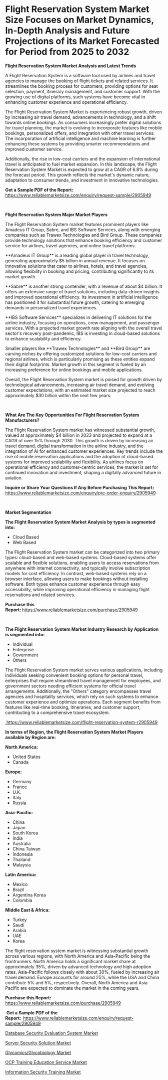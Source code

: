 <p><h1>Flight Reservation System Market Size Focuses on Market Dynamics, In-Depth Analysis and Future Projections of its Market Forecasted for Period from 2025 to 2032</h1></p><p><strong>Flight Reservation System Market Analysis and Latest Trends</strong></p>
<p><p>A Flight Reservation System is a software tool used by airlines and travel agencies to manage the booking of flight tickets and related services. It streamlines the booking process for customers, providing options for seat selection, payment, itinerary management, and customer support. With the growing use of digital platforms, such systems have become vital in enhancing customer experience and operational efficiency.</p><p>The Flight Reservation System Market is experiencing robust growth, driven by increasing air travel demand, advancements in technology, and a shift towards online bookings. As consumers increasingly prefer digital solutions for travel planning, the market is evolving to incorporate features like mobile bookings, personalized offers, and integration with other travel services. The incorporation of artificial intelligence and machine learning is further enhancing these systems by providing smarter recommendations and improved customer service.</p><p>Additionally, the rise in low-cost carriers and the expansion of international travel is anticipated to fuel market expansion. In this landscape, the Flight Reservation System Market is expected to grow at a CAGR of 6.8% during the forecast period. This growth reflects the market's dynamic nature, adaptation to consumer trends, and investment in innovative technologies.</p></p>
<p><strong>Get a Sample PDF of the Report:&nbsp;</strong> <a href="https://www.reliablemarketsize.com/enquiry/request-sample/2905949?utm_campaign=2003&utm_medium=2&utm_source=Github&utm_content=ia&utm_term=12032025&utm_id=flight-reservation-system">https://www.reliablemarketsize.com/enquiry/request-sample/2905949</a></p>
<p>&nbsp;</p>
<p><strong>Flight Reservation System Major Market Players</strong></p>
<p><p>The Flight Reservation System market features prominent players like Amadeus IT Group, Sabre, and IBS Software Services, along with emerging companies such as Trawex Technologies and Bird Group. These companies provide technology solutions that enhance booking efficiency and customer service for airlines, travel agencies, and online travel platforms.</p><p>**Amadeus IT Group** is a leading global player in travel technology, generating approximately $5 billion in annual revenue. It focuses on innovative solutions that cater to airlines, hotels, and travel agencies, allowing flexibility in booking and pricing, contributing significantly to its market growth.</p><p>**Sabre** is another strong contender, with a revenue of about $4 billion. It offers an extensive range of travel solutions, including data-driven insights and improved operational efficiency. Its investment in artificial intelligence has positioned it for substantial future growth, catering to emerging demands in personalized travel experiences.</p><p>**IBS Software Services** specializes in delivering IT solutions for the airline industry, focusing on operations, crew management, and passenger services. With a projected market growth rate aligning with the overall travel sector's recovery post-pandemic, IBS is investing in cloud-based solutions to enhance scalability and efficiency.</p><p>Smaller players like **Trawex Technologies** and **Bird Group** are carving niches by offering customized solutions for low-cost carriers and regional airlines, which is particularly promising as these entities expand their digital footprints. Market growth in this segment is fueled by an increasing preference for online bookings and mobile applications.</p><p>Overall, the Flight Reservation System market is poised for growth driven by technological advancements, increasing air travel demand, and evolving customer expectations, with an estimated market size projected to reach approximately $30 billion within the next few years.</p></p>
<p>&nbsp;</p>
<p><strong>What Are The Key Opportunities For Flight Reservation System Manufacturers?</strong></p>
<p><p>The Flight Reservation System market has witnessed substantial growth, valued at approximately $4 billion in 2023 and projected to expand at a CAGR of over 15% through 2030. This growth is driven by increasing air travel demand, digital transformation in the airline industry, and the integration of AI for enhanced customer experiences. Key trends include the rise of mobile reservation applications and the adoption of cloud-based systems for improved scalability and flexibility. As airlines focus on operational efficiency and customer-centric services, the market is set for continued innovation and investment, shaping a digitally advanced future in aviation.</p></p>
<p><strong>Inquire or Share Your Questions If Any Before Purchasing This Report:</strong> <a href="https://www.reliablemarketsize.com/enquiry/pre-order-enquiry/2905949?utm_campaign=2003&utm_medium=2&utm_source=Github&utm_content=ia&utm_term=12032025&utm_id=flight-reservation-system">https://www.reliablemarketsize.com/enquiry/pre-order-enquiry/2905949</a></p>
<p>&nbsp;</p>
<p><strong>Market Segmentation</strong></p>
<p><strong>The Flight Reservation System Market Analysis by types is segmented into:</strong></p>
<p><ul><li>Cloud Based</li><li>Web Based</li></ul></p>
<p><p>The Flight Reservation System market can be categorized into two primary types: cloud-based and web-based systems. Cloud-based systems offer scalable and flexible solutions, enabling users to access reservations from anywhere with internet connectivity, and typically involve subscription models for cost efficiency. In contrast, web-based systems rely on a browser interface, allowing users to make bookings without installing software. Both types enhance customer experience through easy accessibility, while improving operational efficiency in managing flight reservations and related services.</p></p>
<p><strong>Purchase this Report:&nbsp;</strong><a href="https://www.reliablemarketsize.com/purchase/2905949?utm_campaign=2003&utm_medium=2&utm_source=Github&utm_content=ia&utm_term=12032025&utm_id=flight-reservation-system">https://www.reliablemarketsize.com/purchase/2905949</a></p>
<p>&nbsp;</p>
<p><strong>The Flight Reservation System Market Industry Research by Application is segmented into:</strong></p>
<p><ul><li>Individual</li><li>Enterprise</li><li>Government</li><li>Others</li></ul></p>
<p><p>The Flight Reservation System market serves various applications, including individuals seeking convenient booking options for personal travel, enterprises that require streamlined travel management for employees, and government sectors needing efficient systems for official travel arrangements. Additionally, the "Others" category encompasses travel agencies and hospitality services, which rely on such systems to enhance customer experience and optimize operations. Each segment benefits from features like real-time booking, itineraries, and customer support, contributing to a comprehensive travel ecosystem.</p></p>
<p><a href="https://www.reliablemarketsize.com/flight-reservation-system-r2905949?utm_campaign=2003&utm_medium=2&utm_source=Github&utm_content=ia&utm_term=12032025&utm_id=flight-reservation-system">&nbsp;https://www.reliablemarketsize.com/flight-reservation-system-r2905949</a></p>
<p><strong>In terms of Region, the Flight Reservation System Market Players available by Region are:</strong></p>
<p>
    <p> <strong> North America: </strong>
        <ul>
            <li>United States</li>
            <li>Canada</li>
        </ul>
        </p> 
    <p> <strong> Europe: </strong>
        <ul>
            <li>Germany</li>
            <li>France</li>
            <li>U.K.</li>
            <li>Italy</li>
            <li>Russia</li>
        </ul>
        </p> 
    <p> <strong> Asia-Pacific: </strong>
        <ul>
            <li>China</li>
            <li>Japan</li>
            <li>South Korea</li>
            <li>India</li>
            <li>Australia</li>
            <li>China Taiwan</li>
            <li>Indonesia</li>
            <li>Thailand</li>
            <li>Malaysia</li>
        </ul>
        </p> 
    <p> <strong> Latin America: </strong>
        <ul>
            <li>Mexico</li>
            <li>Brazil</li>
            <li>Argentina Korea</li>
            <li>Colombia</li>
        </ul>
        </p> 
    <p> <strong> Middle East & Africa: </strong>
        <ul>
            <li>Turkey</li>
            <li>Saudi</li>
            <li>Arabia</li>
            <li>UAE</li>
            <li>Korea</li>
        </ul>
    </p>
    </p>
<p><p>The flight reservation system market is witnessing substantial growth across various regions, with North America and Asia-Pacific being the frontrunners. North America holds a significant market share at approximately 35%, driven by advanced technology and high adoption rates. Asia-Pacific follows closely with about 30%, fueled by increasing air travel demand. Europe accounts for around 25%, while the USA and China contribute 5% and 5%, respectively. Overall, North America and Asia-Pacific are expected to dominate the market in the coming years.</p></p>
<p><strong>Purchase this Report: </strong><a href="https://www.reliablemarketsize.com/purchase/2905949?utm_campaign=2003&utm_medium=2&utm_source=Github&utm_content=ia&utm_term=12032025&utm_id=flight-reservation-system">https://www.reliablemarketsize.com/purchase/2905949</a></p>
<p>&nbsp;<strong>Get a Sample PDF of the Report:&nbsp;&nbsp;</strong><a href="https://www.reliablemarketsize.com/enquiry/request-sample/2905949?utm_campaign=2003&utm_medium=2&utm_source=Github&utm_content=ia&utm_term=12032025&utm_id=flight-reservation-system">https://www.reliablemarketsize.com/enquiry/request-sample/2905949</a></p>
<p><strong></strong></p>
<p><p><a href="https://github.com/botocniveda/Market-Research-Report-List-1/blob/main/database-security-evaluation-system-market.md?utm_campaign=2003&utm_medium=2&utm_source=Github&utm_content=ia&utm_term=12032025&utm_id=flight-reservation-system">Database Security Evaluation System Market</a></p><p><a href="https://github.com/taffouasaoka/Market-Research-Report-List-1/blob/main/server-security-solution-market.md?utm_campaign=2003&utm_medium=2&utm_source=Github&utm_content=ia&utm_term=12032025&utm_id=flight-reservation-system">Server Security Solution Market</a></p><p><a href="https://github.com/kuciakkukalo/Market-Research-Report-List-1/blob/main/glycomicsglycobiology-market.md?utm_campaign=2003&utm_medium=2&utm_source=Github&utm_content=ia&utm_term=12032025&utm_id=flight-reservation-system">Glycomics/Glycobiology Market</a></p><p><a href="https://github.com/bartzthateis/Market-Research-Report-List-1/blob/main/ocp-training-education-service-market.md?utm_campaign=2003&utm_medium=2&utm_source=Github&utm_content=ia&utm_term=12032025&utm_id=flight-reservation-system">OCP Training Education Service Market</a></p><p><a href="https://github.com/moorsdorak31/Market-Research-Report-List-1/blob/main/information-security-training-market.md?utm_campaign=2003&utm_medium=2&utm_source=Github&utm_content=ia&utm_term=12032025&utm_id=flight-reservation-system">Information Security Training Market</a></p></p>